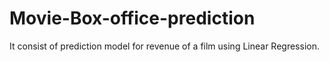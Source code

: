# Movie-Box-office-prediction
It consist of prediction model for revenue of a film using Linear Regression.
